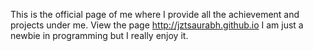 
This is the official page of me where I provide all the achievement and projects under me.
View the page http://jztsaurabh.github.io 
I am just a newbie in programming but I really enjoy it.
